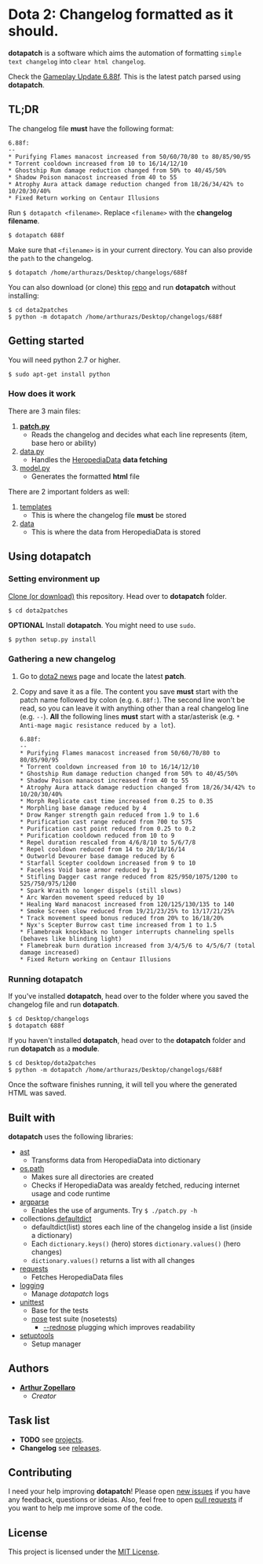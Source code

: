 # Dota 2: Changelog formatted as it should.
**dotapatch** is a software which aims the automation of formatting `simple text changelog` into `clear html changelog`.

Check the [Gameplay Update 6.88f](https://arthurazs.github.io/dota2patches/688f.html). This is the latest patch parsed using **dotapatch**.

## TL;DR
The changelog file **must** have the following format:

```
6.88f:
--
* Purifying Flames manacost increased from 50/60/70/80 to 80/85/90/95
* Torrent cooldown increased from 10 to 16/14/12/10
* Ghostship Rum damage reduction changed from 50% to 40/45/50%
* Shadow Poison manacost increased from 40 to 55
* Atrophy Aura attack damage reduction changed from 18/26/34/42% to 10/20/30/40%
* Fixed Return working on Centaur Illusions
```
Run `$ dotapatch <filename>`. Replace `<filename>` with the **changelog filename**.

    $ dotapatch 688f

Make sure that `<filename>` is in your current directory. You can also provide the `path` to the changelog.

    $ dotapatch /home/arthurazs/Desktop/changelogs/688f

You can also download (or clone) this [repo](https://github.com/arthurazs/dota2patches) and run **dotapatch** without installing:

    $ cd dota2patches
    $ python -m dotapatch /home/arthurazs/Desktop/changelogs/688f

## Getting started
You will need python 2.7 or higher.

    $ sudo apt-get install python

### How does it work
There are 3 main files:

1. [**patch.py**](/dotapatch/patch.py)
    - Reads the changelog and decides what each line represents (item, base hero or ability)
2. [data.py](/dotapatch/data.py)
    - Handles the [HeropediaData](https://www.dota2.com/jsfeed/heropediadata?feeds=herodata,itemdata,abilitydata) **data fetching**
3. [model.py](/dotapatch/model.py)
    - Generates the formatted **html** file

There are 2 important folders as well:

1. [templates](/dotapatch/templates)
    - This is where the changelog file **must** be stored
2. [data](/dotapatch/data)
    - This is where the data from HeropediaData is stored

## Using dotapatch

### Setting environment up

[Clone (or download)](https://help.github.com/articles/cloning-a-repository/) this repository. Head over to **dotapatch** folder.

    $ cd dota2patches
    
**OPTIONAL** Install **dotapatch**. You might need to use `sudo`.

    $ python setup.py install

### Gathering a new changelog

1. Go to [dota2 news](https://www.dota2.com/news/updates/) page and locate the latest **patch**.
2. Copy and save it as a file. The content you save **must** start with the patch name followed by colon (e.g. `6.88f:`). The second line won't be read, so you can leave it with anything other than a real changelog line (e.g. `--`). **All** the following lines **must** start with a star/asterisk (e.g. `* Anti-mage magic resistance reduced by a lot`).

    ```
    6.88f:
    --
    * Purifying Flames manacost increased from 50/60/70/80 to 80/85/90/95
    * Torrent cooldown increased from 10 to 16/14/12/10
    * Ghostship Rum damage reduction changed from 50% to 40/45/50%
    * Shadow Poison manacost increased from 40 to 55
    * Atrophy Aura attack damage reduction changed from 18/26/34/42% to 10/20/30/40%
    * Morph Replicate cast time increased from 0.25 to 0.35
    * Morphling base damage reduced by 4
    * Drow Ranger strength gain reduced from 1.9 to 1.6
    * Purification cast range reduced from 700 to 575
    * Purification cast point reduced from 0.25 to 0.2
    * Purification cooldown reduced from 10 to 9
    * Repel duration rescaled from 4/6/8/10 to 5/6/7/8
    * Repel cooldown reduced from 14 to 20/18/16/14
    * Outworld Devourer base damage reduced by 6
    * Starfall Scepter cooldown increased from 9 to 10
    * Faceless Void base armor reduced by 1
    * Stifling Dagger cast range reduced from 825/950/1075/1200 to 525/750/975/1200 
    * Spark Wraith no longer dispels (still slows)
    * Arc Warden movement speed reduced by 10
    * Healing Ward manacost increased from 120/125/130/135 to 140
    * Smoke Screen slow reduced from 19/21/23/25% to 13/17/21/25%
    * Track movement speed bonus reduced from 20% to 16/18/20%
    * Nyx's Scepter Burrow cast time increased from 1 to 1.5
    * Flamebreak knockback no longer interrupts channeling spells (behaves like blinding light)
    * Flamebreak burn duration increased from 3/4/5/6 to 4/5/6/7 (total damage increased)
    * Fixed Return working on Centaur Illusions
    ```

### Running dotapatch

If you've installed **dotapatch**, head over to the folder where you saved the changelog file and run **dotapatch**.

    $ cd Desktop/changelogs
    $ dotapatch 688f

If you haven't installed **dotapatch**, head over to the **dotapatch** folder and run **dotapatch** as a **module**.

    $ cd Desktop/dota2patches
    $ python -m dotapatch /home/arthurazs/Desktop/changelogs/688f

Once the software finishes running, it will tell you where the generated HTML was saved.

## Built with
**dotapatch** uses the following libraries:
- [ast](https://docs.python.org/3.4/library/ast.html)
    - Transforms data from HeropediaData into dictionary
- [os.path](https://docs.python.org/3.4/library/os.path.html)
    - Makes sure all directories are created
    - Checks if HeropediaData was arealdy fetched, reducing internet usage and code runtime
- [argparse](https://docs.python.org/3.4/library/argparse.html)
    - Enables the use of arguments. Try `$ ./patch.py -h`
- collections.[defaultdict](https://docs.python.org/3.4/library/collections.html#collections.defaultdict)
    - defaultdict(list) stores each line of the changelog inside a list (inside a dictionary)
    - Each `dictionary.keys()` (hero) stores `dictionary.values()` (hero changes)
    - `dictionary.values()` returns a list with all changes
- [requests](https://github.com/kennethreitz/requests)
    - Fetches HeropediaData files
- [logging](https://docs.python.org/3.4/library/logging.html)
    - Manage *dotapatch* logs
- [unittest](https://docs.python.org/3.4/library/unittest.html)
    - Base for the tests
    - [nose](http://nose.readthedocs.io/en/latest/) test suite (nosetests)
        - [--rednose](https://github.com/JBKahn/rednose) plugging which improves readability
- [setuptools](https://github.com/pypa/setuptools)
    - Setup manager

## Authors
- [**Arthur Zopellaro**](https://github.com/arthurazs)
    - *Creator*

## Task list

 - **TODO** see [projects](/../../projects).
 - **Changelog** see [releases](/../../releases).

## Contributing
I need your help improving **dotapatch**! Please open [new issues](/../../issues/new) if you have any feedback, questions or ideias. Also, feel free to open [pull requests](/../../compare) if you want to help me improve some of the code.

## License
This project is licensed under the [MIT License](LICENSE).
